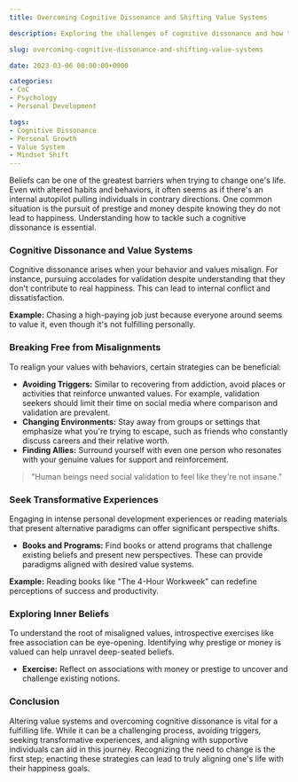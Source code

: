 ```yaml
---
title: Overcoming Cognitive Dissonance and Shifting Value Systems

description: Exploring the challenges of cognitive dissonance and how to align your value systems with your true happiness and goals.

slug: overcoming-cognitive-dissonance-and-shifting-value-systems

date: 2023-03-06 00:00:00+0000

categories:
- CoC
- Psychology
- Personal Development

tags:
- Cognitive Dissonance
- Personal Growth
- Value System
- Mindset Shift
---
```


Beliefs can be one of the greatest barriers when trying to change one's life. Even with altered habits and behaviors, it often seems as if there's an internal autopilot pulling individuals in contrary directions. One common situation is the pursuit of prestige and money despite knowing they do not lead to happiness. Understanding how to tackle such a cognitive dissonance is essential.

### Cognitive Dissonance and Value Systems

Cognitive dissonance arises when your behavior and values misalign. For instance, pursuing accolades for validation despite understanding that they don't contribute to real happiness. This can lead to internal conflict and dissatisfaction.

**Example:** Chasing a high-paying job just because everyone around seems to value it, even though it's not fulfilling personally.

### Breaking Free from Misalignments

To realign your values with behaviors, certain strategies can be beneficial:

- **Avoiding Triggers:** Similar to recovering from addiction, avoid places or activities that reinforce unwanted values. For example, validation seekers should limit their time on social media where comparison and validation are prevalent.
- **Changing Environments:** Stay away from groups or settings that emphasize what you're trying to escape, such as friends who constantly discuss careers and their relative worth.
- **Finding Allies:** Surround yourself with even one person who resonates with your genuine values for support and reinforcement.

> "Human beings need social validation to feel like they're not insane."

### Seek Transformative Experiences

Engaging in intense personal development experiences or reading materials that present alternative paradigms can offer significant perspective shifts.

- **Books and Programs:** Find books or attend programs that challenge existing beliefs and present new perspectives. These can provide paradigms aligned with desired value systems.

**Example:** Reading books like "The 4-Hour Workweek" can redefine perceptions of success and productivity.

### Exploring Inner Beliefs

To understand the root of misaligned values, introspective exercises like free association can be eye-opening. Identifying why prestige or money is valued can help unravel deep-seated beliefs.

- **Exercise:** Reflect on associations with money or prestige to uncover and challenge existing notions.

### Conclusion

Altering value systems and overcoming cognitive dissonance is vital for a fulfilling life. While it can be a challenging process, avoiding triggers, seeking transformative experiences, and aligning with supportive individuals can aid in this journey. Recognizing the need to change is the first step; enacting these strategies can lead to truly aligning one's life with their happiness goals.
